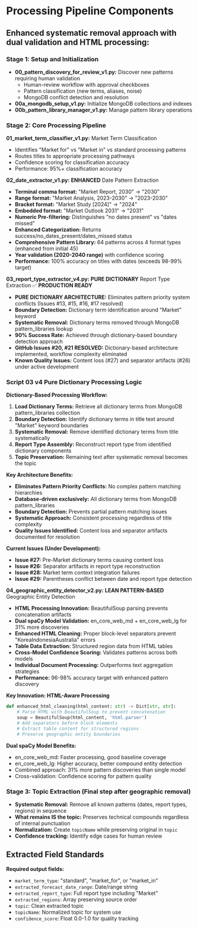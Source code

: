 # Processing Pipeline Components

## Enhanced systematic removal approach with dual validation and HTML processing:

### Stage 1: Setup and Initialization
- **00_pattern_discovery_for_review_v1.py:** Discover new patterns requiring human validation
  - Human-review workflow with approval checkboxes
  - Pattern classification (new terms, aliases, noise)
  - MongoDB conflict detection and resolution
- **00a_mongodb_setup_v1.py:** Initialize MongoDB collections and indexes
- **00b_pattern_library_manager_v1.py:** Manage pattern library operations

### Stage 2: Core Processing Pipeline

**01_market_term_classifier_v1.py:** Market Term Classification
- Identifies "Market for" vs "Market in" vs standard processing patterns
- Routes titles to appropriate processing pathways
- Confidence scoring for classification accuracy
- Performance: 95%+ classification accuracy

**02_date_extractor_v1.py:** **ENHANCED** Date Pattern Extraction
- **Terminal comma format:** "Market Report, 2030" → "2030"
- **Range format:** "Market Analysis, 2023-2030" → "2023-2030"
- **Bracket format:** "Market Study [2024]" → "2024"  
- **Embedded format:** "Market Outlook 2031" → "2031"
- **Numeric Pre-filtering:** Distinguishes "no dates present" vs "dates missed"
- **Enhanced Categorization:** Returns success/no_dates_present/dates_missed status
- **Comprehensive Pattern Library:** 64 patterns across 4 format types (enhanced from initial 45)
- **Year validation (2020-2040 range)** with confidence scoring
- **Performance:** 100% accuracy on titles with dates (exceeds 98-99% target)

**03_report_type_extractor_v4.py:** **PURE DICTIONARY** Report Type Extraction ✅ **PRODUCTION READY**
- **PURE DICTIONARY ARCHITECTURE:** Eliminates pattern priority system conflicts (Issues #13, #15, #16, #17 resolved)
- **Boundary Detection:** Dictionary term identification around "Market" keyword
- **Systematic Removal:** Dictionary terms removed through MongoDB pattern_libraries lookup
- **90% Success Rate:** Achieved through dictionary-based boundary detection approach
- **GitHub Issues #20, #21 RESOLVED:** Dictionary-based architecture implemented, workflow complexity eliminated
- **Known Quality Issues:** Content loss (#27) and separator artifacts (#26) under active development

### Script 03 v4 Pure Dictionary Processing Logic

**Dictionary-Based Processing Workflow:**
1. **Load Dictionary Terms:** Retrieve all dictionary terms from MongoDB pattern_libraries collection
2. **Boundary Detection:** Identify dictionary terms in title text around "Market" keyword boundaries
3. **Systematic Removal:** Remove identified dictionary terms from title systematically
4. **Report Type Assembly:** Reconstruct report type from identified dictionary components
5. **Topic Preservation:** Remaining text after systematic removal becomes the topic

**Key Architecture Benefits:**
- **Eliminates Pattern Priority Conflicts:** No complex pattern matching hierarchies
- **Database-driven exclusively:** All dictionary terms from MongoDB pattern_libraries
- **Boundary Detection:** Prevents partial pattern matching issues
- **Systematic Approach:** Consistent processing regardless of title complexity
- **Quality Issues Identified:** Content loss and separator artifacts documented for resolution

**Current Issues (Under Development):**
- **Issue #27:** Pre-Market dictionary terms causing content loss
- **Issue #26:** Separator artifacts in report type reconstruction
- **Issue #28:** Market term context integration failures
- **Issue #29:** Parentheses conflict between date and report type detection

**04_geographic_entity_detector_v2.py:** **LEAN PATTERN-BASED** Geographic Entity Detection
- **HTML Processing Innovation:** BeautifulSoup parsing prevents concatenation artifacts
- **Dual spaCy Model Validation:** en_core_web_md + en_core_web_lg for 31% more discoveries
- **Enhanced HTML Cleaning:** Proper block-level separators prevent "KoreaIndonesiaAustralia" errors
- **Table Data Extraction:** Structured region data from HTML tables
- **Cross-Model Confidence Scoring:** Validates patterns across both models
- **Individual Document Processing:** Outperforms text aggregation strategies
- **Performance:** 96-98% accuracy target with enhanced pattern discovery

**Key Innovation: HTML-Aware Processing**
```python
def enhanced_html_cleaning(html_content: str) -> Dict[str, str]:
    # Parse HTML with BeautifulSoup to prevent concatenation
    soup = BeautifulSoup(html_content, 'html.parser')
    # Add separators before block elements
    # Extract table content for structured regions
    # Preserve geographic entity boundaries
```

**Dual spaCy Model Benefits:**
- en_core_web_md: Faster processing, good baseline coverage
- en_core_web_lg: Higher accuracy, better compound entity detection
- Combined approach: 31% more pattern discoveries than single model
- Cross-validation: Confidence scoring for pattern quality

### Stage 3: Topic Extraction (Final step after geographic removal)
- **Systematic Removal:** Remove all known patterns (dates, report types, regions) in sequence
- **What remains IS the topic:** Preserves technical compounds regardless of internal punctuation
- **Normalization:** Create `topicName` while preserving original in `topic`
- **Confidence tracking:** Identify edge cases for human review

## Extracted Field Standards

**Required output fields:**
- `market_term_type`: "standard", "market_for", or "market_in"
- `extracted_forecast_date_range`: Date/range string
- `extracted_report_type`: Full report type including "Market"
- `extracted_regions`: Array preserving source order
- `topic`: Clean extracted topic
- `topicName`: Normalized topic for system use
- `confidence_score`: Float 0.0-1.0 for quality tracking